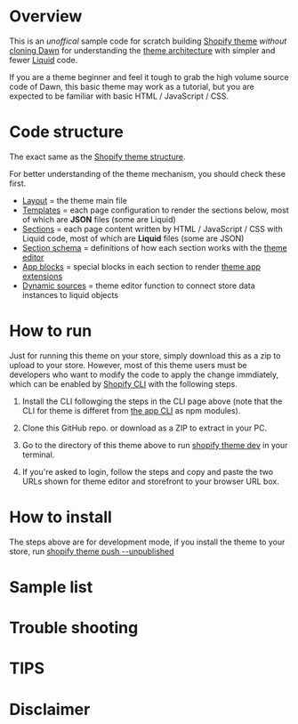 # Overview
This is an _unoffical_ sample code for scratch building [Shopify theme](https://shopify.dev/docs/themes) _without_ [cloning Dawn](https://github.com/Shopify/dawn) for understanding the [theme architecture](https://shopify.dev/docs/themes/architecture) with simpler and fewer [Liquid](https://shopify.dev/docs/api/liquid) code.

If you are a theme beginner and feel it tough to grab the high volume source code of Dawn, this basic theme may work as a tutorial, but you are expected to be familiar with basic HTML / JavaScript / CSS.

# Code structure
The exact same as the [Shopify theme structure](https://shopify.dev/docs/themes/architecture).

For better understanding of the theme mechanism, you should check these first. 

- [Layout](https://shopify.dev/docs/themes/architecture/layouts) = the theme main file
- [Templates](https://shopify.dev/docs/themes/architecture/templates) = each page configuration to render the sections below, most of which are **JSON** files (some are Liquid)
- [Sections](https://shopify.dev/docs/themes/architecture/sections) = each page content written by HTML / JavaScript / CSS with Liquid code, most of which are **Liquid** files (some are JSON)
- [Section schema](https://shopify.dev/docs/themes/architecture/sections/section-schema) = definitions of how each section works with the [theme editor](https://shopify.dev/docs/themes/tools/online-editor)
- [App blocks](https://shopify.dev/docs/themes/architecture/sections/app-blocks) = special blocks in each section to render [theme app extensions](https://shopify.dev/docs/apps/online-store/theme-app-extensions)
- [Dynamic sources](https://shopify.dev/docs/themes/architecture/settings/dynamic-sources) = theme editor function to connect store data instances to liquid objects

# How to run
Just for running this theme on your store, simply download this as a zip to upload to your store. However, most of this theme users must be developers who want to modify the code to apply the change immdiately, which can be enabled by [Shopify CLI](https://shopify.dev/docs/themes/tools/cli) with the following steps.

1. Install the CLI followging the steps in the CLI page above (note that the CLI for theme is differet from [the app CLI](https://shopify.dev/docs/apps/tools/cli) as npm modules).

2. Clone this GitHub repo. or download as a ZIP to extract in your PC.

3. Go to the directory of this theme above to run [shopify theme dev](https://shopify.dev/docs/themes/tools/cli/commands#dev) in your terminal.

4. If you're asked to login, follow the steps and copy and paste the two URLs shown for theme editor and storefront to your browser URL box.

# How to install
The steps above are for development mode, if you install the theme to your store, run [shopify theme push --unpublished](https://shopify.dev/docs/themes/tools/cli/commands#push)

# Sample list

# Trouble shooting 

# TIPS

# Disclaimer